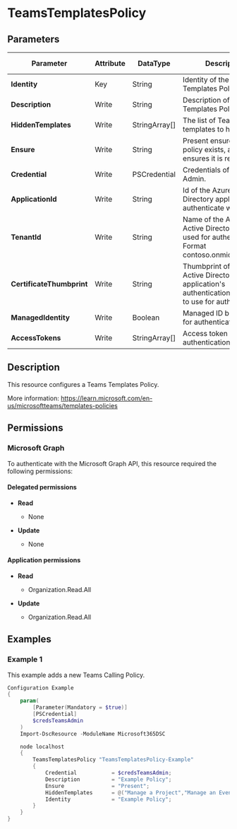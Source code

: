 ﻿# TeamsTemplatesPolicy

## Parameters

| Parameter | Attribute | DataType | Description | Allowed Values |
| --- | --- | --- | --- | --- |
| **Identity** | Key | String | Identity of the Teams Templates Policy. | |
| **Description** | Write | String | Description of the Teams Templates Policy. | |
| **HiddenTemplates** | Write | StringArray[] | The list of Teams templates to hide. | |
| **Ensure** | Write | String | Present ensures the policy exists, absent ensures it is removed. | `Present`, `Absent` |
| **Credential** | Write | PSCredential | Credentials of the Teams Admin. | |
| **ApplicationId** | Write | String | Id of the Azure Active Directory application to authenticate with. | |
| **TenantId** | Write | String | Name of the Azure Active Directory tenant used for authentication. Format contoso.onmicrosoft.com | |
| **CertificateThumbprint** | Write | String | Thumbprint of the Azure Active Directory application's authentication certificate to use for authentication. | |
| **ManagedIdentity** | Write | Boolean | Managed ID being used for authentication. | |
| **AccessTokens** | Write | StringArray[] | Access token used for authentication. | |


## Description

This resource configures a Teams Templates Policy.

More information: https://learn.microsoft.com/en-us/microsoftteams/templates-policies

## Permissions

### Microsoft Graph

To authenticate with the Microsoft Graph API, this resource required the following permissions:

#### Delegated permissions

- **Read**

    - None

- **Update**

    - None

#### Application permissions

- **Read**

    - Organization.Read.All

- **Update**

    - Organization.Read.All

## Examples

### Example 1

This example adds a new Teams Calling Policy.

```powershell
Configuration Example
{
    param(
        [Parameter(Mandatory = $true)]
        [PSCredential]
        $credsTeamsAdmin
    )
    Import-DscResource -ModuleName Microsoft365DSC

    node localhost
    {
        TeamsTemplatesPolicy "TeamsTemplatesPolicy-Example"
        {
            Credential           = $credsTeamsAdmin;
            Description          = "Example Policy";
            Ensure               = "Present";
            HiddenTemplates      = @("Manage a Project","Manage an Event","Adopt Office 365","Organize Help Desk");
            Identity             = "Example Policy";
        }
    }
}
```

